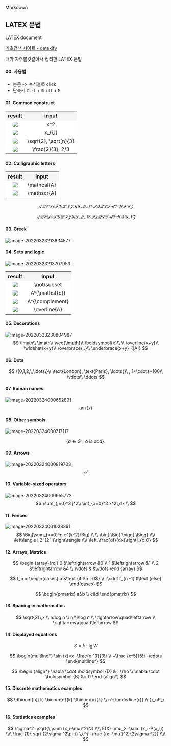 Markdown

## LATEX 문법

[LATEX document](https://drive.google.com/file/d/1dEEAXMhHo9TgmZmXSNWSVlG6YOeWp_gj/view)

[기호검색 사이트 - detexify](https://detexify.kirelabs.org/classify.html)

내가 자주볼것같아서 정리한 LATEX 문법

#### 00. 사용법

- 본문 ->  수식블록 click
- 단축키 `Ctrl` + `Shift` + `M`

#### 01. Common construct

<table>
    <tr>
        <th style="text-align:center;"
            bgcolor="#F5F5F5">result</th>
        <th style="text-align:center;"
            bgcolor="#F5F5F5">input</th>
    </tr>
    <tr>
        <td style="text-align:center;"
            bgcolor="#FFFFFF">
            <img src="img/image-20220323205348521.png"></td>
        <td bgcolor="#FFFFFF"
            style="text-align:center;">x^2</td>
    </tr>
    <tr>
        <td style="text-align:center;"
            bgcolor="#FFFFFF">
            <img src="img/image-20220323212233785.png"></td>
        <td bgcolor="#FFFFFF"
            style="text-align:center;">x_{i,j}</td>
    </tr>
    <tr>
        <td style="text-align:center;"
            bgcolor="#FFFFFF">
            <img src="img/image-20220323212300582.png"></td>
        <td bgcolor="#FFFFFF"
            style="text-align:center;">\sqrt{2}, \sqrt[n]{3}</td>
    </tr>
    <tr>
        <td style="text-align:center;"
            bgcolor="#FFFFFF">
            <img src="img/image-20220323212325065.png"></td>
        <td bgcolor="#FFFFFF"
            style="text-align:center;">\frac{2}{3}, 2/3</td>
    </tr>
</table>

#### 02. Calligraphic letters

<table>
    <tr>
        <th style="text-align:center;"
            bgcolor="#F5F5F5">result</th>
        <th style="text-align:center;"
            bgcolor="#F5F5F5">input</th>
    </tr>
    <tr>
        <td style="text-align:center;"
            bgcolor="#FFFFFF">
            <img src="img/image-20220323213346755.png"></td>
        <td style="text-align:center;"
            bgcolor="#FFFFFF">\mathcal{A}</td>
    </tr>
    <tr>
        <td style="text-align:center;"
            bgcolor="#FFFFFF">
            <img src="img/image-20220324003600715.png"></td>
        <td style="text-align:center;"
            bgcolor="#FFFFFF">\mathscr{A}</td>
    </tr>
</table>



$$
\mathcal{A B C D E F G H I J K L M N O P Q R S T U V W X Y Z}
$$

$$
\mathscr{A B C D E F G H I J K L M N O P Q R S T U V W X Y N Z}
$$

#### 03. Greek

![image-20220323213634577](img/image-20220323213634577.png)

#### 04. Sets and logic

![image-20220323213707953](img/image-20220323213707953.png)

<table>
    <tr>
        <th style="text-align:center;"
            bgcolor="#F5F5F5">result</th>
        <th style="text-align:center;"
            bgcolor="#F5F5F5">input</th>
    </tr>
    <tr>
        <td style="text-align:center;"
            bgcolor="#FFFFFF">
            <img src="img/image-20220323230525482.png"></td>
        <td bgcolor="#FFFFFF"
            style="text-align:center;">\not\subset</td>
    </tr>
    <tr>
        <td style="text-align:center;"
            bgcolor="#FFFFFF">
            <img src="img/image-20220323230540884.png"></td>
        <td bgcolor="#FFFFFF"
            style="text-align:center;">A^{\mathsf{c}}</td>
    </tr>
    <tr>
        <td style="text-align:center;"
            bgcolor="#FFFFFF">
            <img src="img/image-20220323230553037.png"></td>
        <td bgcolor="#FFFFFF"
            style="text-align:center;">A^{\complement}</td>
    </tr>
    <tr>
        <td style="text-align:center;"
            bgcolor="#FFFFFF">
            <img src="img/image-20220323230609574.png"></td>
        <td bgcolor="#FFFFFF"
            style="text-align:center;">\overline{A}</td>
    </tr>
</table>

#### 05. Decorations

![image-20220323230804987](img/image-20220323230804987.png)
$$
\imath\\
\jmath\\
\vec{\imath}\\
\boldsymbol{x}\\
\\
\overline{x+y}\\
\widehat{x+y}\\
\overbrace{..}\\
\underbrace{x+y}_{|A|}
$$

#### 06. Dots

$$
\{0,1,2,\,\ldots\}\\
\text{London}, \text{Paris}, \ldots{}\ ,
1+\cdots+100\\
\vdots\\
\ddots
$$

#### 07. Roman names

![image-20220324000652891](img/image-20220324000652891.png)
$$
\tan(x)
$$


#### 08. Other symbols

![image-20220324000717117](img/image-20220324000717117.png)


$$
\{a\in S\mid\text{$a$ is odd}\}.
$$


#### 09. Arrows

![image-20220324000819703](img/image-20220324000819703.png)
$$
\nleftarrow
$$


#### 10. Variable-sized operators

![image-20220324000955772](img/image-20220324000955772.png)
$$
\sum_{j=0}^3 j^2\\
\int_{x=0}^3 x^2\,dx \\
$$


#### 11. Fences

![image-20220324001028391](img/image-20220324001028391.png)
$$
\Big[\sum_{k=0}^n e^{k^2}\Big] \\
\\
\big[
\Big[
\bigg[
\Bigg[
\\\\
\left\langle i,2^{2^i}\right\rangle
\\\\
\left.\frac{df}{dx}\right|_{x_0}
$$


#### 12. Arrays, Matrics

$$
\begin {array}{rcl}
0 &\leftrightarrow &0 \\
1 &\leftrightarrow &1 \\
2 &\leftrightarrow &4 \\
\vdots & &\vdots
\end {array}
$$

$$
f_n =
\begin{cases}
a &\text {if $n =0$} \\
r\cdot f_{n -1} &\text {else}
\end{cases}
$$

$$
\begin{pmatrix}
a&b \\
c&d
\end{pmatrix}
$$



#### 13. Spacing in mathematics

$$
\sqrt{2}\,x
\\
n/log n
\\
n/\!\log n
\\
\rightarrow\quad\leftarrow
\\
\rightarrow\qquad\leftarrow
$$



#### 14. Displayed equations

$$
\begin {equation*}
S=k\cdot \lg W
\end {equation*}
$$

$$
\begin{multline*}
\sin (x)=x -\frac{x ^3}{3!} \\
	+\frac {x^5}{5!} -\cdots
\end{multline*}
$$

$$
\begin {align*}
\nabla \cdot \boldsymbol {D} &= \rho \\
\nabla \cdot \boldsymbol {B} &= 0
\end {align*}
$$



#### 15. Discrete mathematics examples

$$
\dbinom{n}{k} \binom{n}{k} \tbinom{n}{k}
\\
n^{\underline{r}}
\\
{}_nP_r
$$

#### 16. Statistics examples

$$
\sigma^2=\sqrt{\,\sum (x_i-\mu)^2/N}
\\\\
E(X)=\mu_X=\sum (x_i-P(x_i))
\\\\
\frac {1}{ sqrt {2\sigma ^2\pi }}
\,e^{ -\frac {(x -\mu )^2}{2\sigma ^2}}
\\\\
$$

